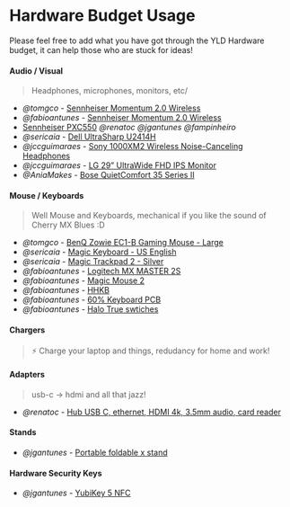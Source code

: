 # Hardware Budget Usage

Please feel free to add what you have got through the YLD Hardware budget, it can help those who are stuck for ideas!

#### Audio / Visual

> Headphones, microphones, monitors, etc/

- *@tomgco* - [Sennheiser Momentum 2.0 Wireless](https://en-uk.sennheiser.com/momentum-wireless)
- *@fabioantunes* - [Sennheiser Momentum 2.0 Wireless](https://en-uk.sennheiser.com/momentum-wireless)
- [Sennheiser PXC550](https://www.amazon.es/gp/product/B01E3XLNA0/ref=ppx_yo_dt_b_asin_title_o01_s00?ie=UTF8&psc=1) *@renatoc* *@jgantunes* *@fampinheiro*
- *@sericaia* - [Dell UltraSharp U2414H](https://www.amazon.com/Dell-UltraSharp-U2414H-Screen-Monitor/dp/B00GTV05XG)
- *@jccguimaraes* - [Sony 1000XM2 Wireless Noise-Canceling Headphones](https://www.sony.com/electronics/headband-headphones/wh-1000xm2)
- *@jccguimaraes* - [LG 29” UltraWide FHD IPS Monitor](https://www.lg.com/uk/monitors/lg-29WK600)
- *@AniaMakes* - [Bose QuietComfort 35 Series II](https://www.amazon.co.uk/gp/product/B0756CYWWD)

#### Mouse / Keyboards

> Well Mouse and Keyboards, mechanical if you like the sound of Cherry MX Blues :D

- *@tomgco* - [BenQ Zowie EC1-B Gaming Mouse - Large](https://zowie.benq.com/en-nl/product/mouse/ec/ec1-b.html)
- *@sericaia* - [Magic Keyboard - US English](https://www.apple.com/shop/product/MLA22LL/A/magic-keyboard-us-english)
- *@sericaia* - [Magic Trackpad 2 - Silver](https://www.apple.com/shop/product/MJ2R2LL/A/magic-trackpad-2-silver)
- *@fabioantunes* - [Logitech MX MASTER 2S](https://www.logitech.com/en-gb/product/mx-master-2s-flow)
- *@fabioantunes* - [Magic Mouse 2](https://www.apple.com/uk/shop/product/MLA02Z/A/magic-mouse-2-silver)
- *@fabioantunes* - [HHKB](https://www.hhkeyboard.com/uk/emea/)
- *@fabioantunes* - [60% Keyboard PCB](https://www.aliexpress.com/item/DZ60-Custom-mechanical-keyboard-PCB-60-keyboard-support-arrow-key/32824638057.html?spm=a2g0s.9042311.0.0.3da24c4dfgMCWH)
- *@fabioantunes* - [Halo True swtiches](https://drop.com/buy/76410)

#### Chargers

> ⚡ Charge your laptop and things, redudancy for home and work!


#### Adapters

> usb-c -> hdmi and all that jazz!

- *@renatoc* - [Hub USB C, ethernet, HDMI 4k, 3.5mm audio, card reader](https://www.amazon.es/gp/product/B07GKXN841/ref=ppx_yo_dt_b_asin_title_o01_s00?ie=UTF8&psc=1)



#### Stands

- *@jgantunes* - [Portable foldable x stand](https://www.amazon.co.uk/gp/product/B007BD16KC/ref=ppx_yo_dt_b_asin_title_o00_s00?ie=UTF8&psc=1)

#### Hardware Security Keys

- *@jgantunes* - [YubiKey 5 NFC](https://www.yubico.com/product/yubikey-5-nfc/#yubikey-5-nfc)
